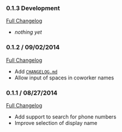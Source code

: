 ### 0.1.3 Development
[Full Changelog](https://github.com/frdmn/alfred-ldap/compare/0.1.2..master)

* *nothing yet*

### 0.1.2 / 09/02/2014
[Full Changelog](https://github.com/frdmn/alfred-ldap/compare/0.1.1..0.1.2)

* Add [`CHANGELOG.md`](https://github.com/frdmn/alfred-ldap/blob/master/CHANGELOG.md)
* Allow input of spaces in coworker names


### 0.1.1 / 08/27/2014
[Full Changelog](https://github.com/frdmn/alfred-ldap/commits/0.1.1)

* Add support to search for phone numbers
* Improve selection of display name
